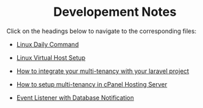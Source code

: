 <div align='center'>

# Developement Notes
</div>

Click on the headings below to navigate to the corresponding files:

- [Linux Daily Command](pages/LinuxDailyCommand.md)

- [Linux Virtual Host Setup](pages/virtualhost.md)

- [How to integrate your multi-tenancy with your laravel project](pages/MultiTenancySetup.md)

- [How to setup multi-tenancy in cPanel Hosting Server](pages/cPanelMultiTenancySetup.md)

- [Event Listener with Database Notification](pages/Event-Listener-with-Database-Notification.md)
